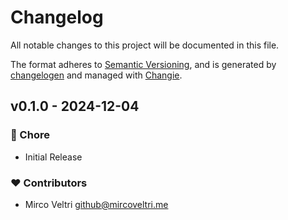 # Changelog

All notable changes to this project will be documented in this file.

The format adheres to [Semantic Versioning](https://semver.org/spec/v2.0.0.html),
and is generated by [changelogen](https://github.com/unjs/changelogen) and managed with [Changie](https://github.com/miniscruff/changie).

## v0.1.0 - 2024-12-04

### 🏡 Chore

- Initial Release

### ❤️ Contributors

- Mirco Veltri <github@mircoveltri.me>
